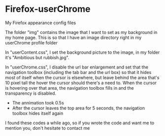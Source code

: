 # Firefox-userChrome
My Firefox appearance config files

The folder "img" contains the image that I want to set as my background in my home page. This is so that I have an image directory right in my userChrome profile folder

In "userContent.css", I set the background picture to the image, in my folder it's "Ambitious but rubbish.jpg". 

In "userChrome.css", I disable the url bar enlargement and set that the navigation toolbox (including the tab bar and the url box) so that it hides most of itself when the cursor is elsewhere, but leave behind the area that's 10 pixel tall the hover the cursor should there's a need to. When the cursor is hovering over that area, the navigation toolbox fills in and the transparency is disabled.
 
 - The annimation took 0.5s
 - After the cursor leaves the top area for 5 seconds, the navigation toolbox hides itself again

I found these codes a while ago, so if you wrote the code and want me to mention you, don't hesitate to contact me
